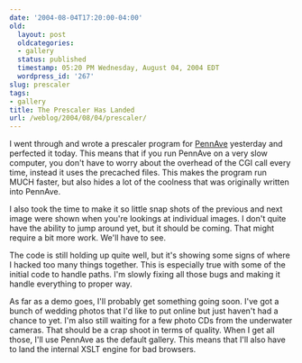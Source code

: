 ```yaml
---
date: '2004-08-04T17:20:00-04:00'
old:
  layout: post
  oldcategories:
  - gallery
  status: published
  timestamp: 05:20 PM Wednesday, August 04, 2004 EDT
  wordpress_id: '267'
slug: prescaler
tags:
- gallery
title: The Prescaler Has Landed
url: /weblog/2004/08/04/prescaler/
---
```


I went through and wrote a prescaler program for
[PennAve](http://pennave.sf.net/) yesterday and perfected it today.  This means
that if you run PennAve on a very slow computer, you don't have to worry about
the overhead of the CGI call every time, instead it uses the precached files.
This makes the program run MUCH faster, but also hides a lot of the coolness
that was originally written into PennAve.

I also took the time to make it so little snap shots of the previous and next
image were shown when you're lookings at individual images.  I don't quite have
the ability to jump around yet, but it should be coming.  That might require a
bit more work.  We'll have to see.

The code is still holding up quite well, but it's showing some signs of where I
hacked too many things together.  This is especially true with some of the
initial code to handle paths.  I'm slowly fixing all those bugs and making it
handle everything to proper way.

As far as a demo goes, I'll probably get something going soon.  I've got a
bunch of wedding photos that I'd like to put online but just haven't had a
chance to yet.  I'm also still waiting for a few photo CDs from the underwater
cameras.  That should be a crap shoot in terms of quality.  When I get all
those, I'll use PennAve as the default gallery.  This means that I'll also have
to land the internal XSLT engine for bad browsers.

